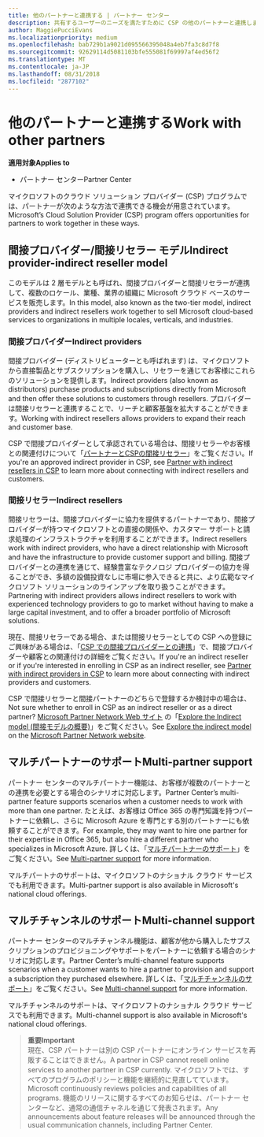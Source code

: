 ```yaml
---
title: 他のパートナーと連携する | パートナー センター
description: 共有するユーザーのニーズを満たすために CSP の他のパートナーと連携します。
author: MaggiePucciEvans
ms.localizationpriority: medium
ms.openlocfilehash: bab729b1a9021d095566395048a4eb7fa3c8d7f8
ms.sourcegitcommit: 92629114d5081103bfe555081f69997af4ed56f2
ms.translationtype: MT
ms.contentlocale: ja-JP
ms.lasthandoff: 08/31/2018
ms.locfileid: "2877102"
---
```

# <a name="work-with-other-partners"></a><span data-ttu-id="861bc-103">他のパートナーと連携する</span><span class="sxs-lookup"><span data-stu-id="861bc-103">Work with other partners</span></span>

**<span data-ttu-id="861bc-104">適用対象</span><span class="sxs-lookup"><span data-stu-id="861bc-104">Applies to</span></span>**

-  <span data-ttu-id="861bc-105">パートナー センター</span><span class="sxs-lookup"><span data-stu-id="861bc-105">Partner Center</span></span>

<span data-ttu-id="861bc-106">マイクロソフトのクラウド ソリューション プロバイダー (CSP) プログラムでは、パートナーが次のような方法で連携できる機会が用意されています。</span><span class="sxs-lookup"><span data-stu-id="861bc-106">Microsoft’s Cloud Solution Provider (CSP) program offers opportunities for partners to work together in these ways.</span></span>

## <a name="indirect-provider-indirect-reseller-model"></a><span data-ttu-id="861bc-107">間接プロバイダー/間接リセラー モデル</span><span class="sxs-lookup"><span data-stu-id="861bc-107">Indirect provider-indirect reseller model</span></span>

<span data-ttu-id="861bc-108">このモデルは 2 層モデルとも呼ばれ、間接プロバイダーと間接リセラーが連携して、複数のロケール、業種、業界の組織に Microsoft クラウド ベースのサービスを販売します。</span><span class="sxs-lookup"><span data-stu-id="861bc-108">In this model, also known as the two-tier model, indirect providers and indirect resellers work together to sell Microsoft cloud-based services to organizations in multiple locales, verticals, and industries.</span></span> 

### <a name="indirect-providers"></a><span data-ttu-id="861bc-109">間接プロバイダー</span><span class="sxs-lookup"><span data-stu-id="861bc-109">Indirect providers</span></span> 

<span data-ttu-id="861bc-110">間接プロバイダー (ディストリビューターとも呼ばれます) は、マイクロソフトから直接製品とサブスクリプションを購入し、リセラーを通じてお客様にこれらのソリューションを提供します。</span><span class="sxs-lookup"><span data-stu-id="861bc-110">Indirect providers (also known as distributors) purchase products and subscriptions directly from Microsoft and then offer these solutions to customers through resellers.</span></span> <span data-ttu-id="861bc-111">プロバイダーは間接リセラーと連携することで、リーチと顧客基盤を拡大することができます。</span><span class="sxs-lookup"><span data-stu-id="861bc-111">Working with indirect resellers allows providers to expand their reach and customer base.</span></span> 

<span data-ttu-id="861bc-112">CSP で間接プロバイダーとして承認されている場合は、間接リセラーやお客様との関連付けについて「[パートナーとCSPの間接リセラー](indirect-provider-tasks-in-partner-center.md)」をご覧ください。</span><span class="sxs-lookup"><span data-stu-id="861bc-112">If you're an approved indirect provider in CSP, see [Partner with indirect resellers in CSP](indirect-provider-tasks-in-partner-center.md) to learn more about connecting with indirect resellers and customers.</span></span> 

### <a name="indirect-resellers"></a><span data-ttu-id="861bc-113">間接リセラー</span><span class="sxs-lookup"><span data-stu-id="861bc-113">Indirect resellers</span></span> 

<span data-ttu-id="861bc-114">間接リセラーは、間接プロバイダーに協力を提供するパートナーであり、間接プロバイダーが持つマイクロソフトとの直接の関係や、カスタマー サポートと請求処理のインフラストラクチャを利用することができます。</span><span class="sxs-lookup"><span data-stu-id="861bc-114">Indirect resellers work with indirect providers, who have a direct relationship with Microsoft and have the infrastructure to provide customer support and billing.</span></span> <span data-ttu-id="861bc-115">間接プロバイダーとの連携を通じて、経験豊富なテクノロジ プロバイダーの協力を得ることができ、多額の設備投資なしに市場に参入できると共に、より広範なマイクロソフト ソリューションのラインアップを取り扱うことができます。</span><span class="sxs-lookup"><span data-stu-id="861bc-115">Partnering with indirect providers allows indirect resellers to work with experienced technology providers to go to market without having to make a large capital investment, and to offer a broader portfolio of Microsoft solutions.</span></span> 

<span data-ttu-id="861bc-116">現在、間接リセラーである場合、または間接リセラーとしての CSP への登録にご興味がある場合は、「[CSP での間接プロバイダーとの連携](indirect-reseller-tasks-in-partner-center.md)」で、間接プロバイダーや顧客との関連付けの詳細をご覧ください。</span><span class="sxs-lookup"><span data-stu-id="861bc-116">If you're an indirect reseller or if you're interested in enrolling in CSP as an indirect reseller, see [Partner with indirect providers in CSP](indirect-reseller-tasks-in-partner-center.md) to learn more about connecting with indirect providers and customers.</span></span>

<span data-ttu-id="861bc-117">CSP で間接リセラーと間接パートナーのどちらで登録するか検討中の場合は、</span><span class="sxs-lookup"><span data-stu-id="861bc-117">Not sure whether to enroll in CSP as an indirect reseller or as a direct partner?</span></span> <span data-ttu-id="861bc-118">[Microsoft Partner Network Web サイト](https://partner.microsoft.com) の「[Explore the Indirect model (間接モデルの概要)](https://partner.microsoft.com/cloud-solution-provider/indirect)」をご覧ください。</span><span class="sxs-lookup"><span data-stu-id="861bc-118">See [Explore the indirect model](https://partner.microsoft.com/cloud-solution-provider/indirect) on the [Microsoft Partner Network website](https://partner.microsoft.com).</span></span>   

## <a name="multi-partner-support"></a><span data-ttu-id="861bc-119">マルチパートナーのサポート</span><span class="sxs-lookup"><span data-stu-id="861bc-119">Multi-partner support</span></span>

<span data-ttu-id="861bc-120">パートナー センターのマルチパートナー機能は、お客様が複数のパートナーとの連携を必要とする場合のシナリオに対応します。</span><span class="sxs-lookup"><span data-stu-id="861bc-120">Partner Center’s multi-partner feature supports scenarios when a customer needs to work with more than one partner.</span></span> <span data-ttu-id="861bc-121">たとえば、お客様は Office 365 の専門知識を持つパートナーに依頼し、さらに Microsoft Azure を専門とする別のパートナーにも依頼することができます。</span><span class="sxs-lookup"><span data-stu-id="861bc-121">For example, they may want to hire one partner for their expertise in Office 365, but also hire a different partner who specializes in Microsoft Azure.</span></span> <span data-ttu-id="861bc-122">詳しくは、「[マルチパートナーのサポート](multipartner.md)」をご覧ください。</span><span class="sxs-lookup"><span data-stu-id="861bc-122">See [Multi-partner support](multipartner.md) for more information.</span></span>

<span data-ttu-id="861bc-123">マルチパートナのサポートは、マイクロソフトのナショナル クラウド サービスでも利用できます。</span><span class="sxs-lookup"><span data-stu-id="861bc-123">Multi-partner support is also available in Microsoft's national cloud offerings.</span></span> 

## <a name="multi-channel-support"></a><span data-ttu-id="861bc-124">マルチチャンネルのサポート</span><span class="sxs-lookup"><span data-stu-id="861bc-124">Multi-channel support</span></span>

<span data-ttu-id="861bc-125">パートナー センターのマルチチャンネル機能は、顧客が他から購入したサブスクリプションのプロビジョニングやサポートをパートナーに依頼する場合のシナリオに対応します。</span><span class="sxs-lookup"><span data-stu-id="861bc-125">Partner Center’s multi-channel feature supports scenarios when a customer wants to hire a partner to provision and support a subscription they purchased elsewhere.</span></span> <span data-ttu-id="861bc-126">詳しくは、「[マルチチャンネルのサポート](multichannel.md)」をご覧ください。</span><span class="sxs-lookup"><span data-stu-id="861bc-126">See [Multi-channel support](multichannel.md) for more information.</span></span>

<span data-ttu-id="861bc-127">マルチチャンネルのサポートは、マイクロソフトのナショナル クラウド サービスでも利用できます。</span><span class="sxs-lookup"><span data-stu-id="861bc-127">Multi-channel support is also available in Microsoft's national cloud offerings.</span></span>

>**<span data-ttu-id="861bc-128">重要</span><span class="sxs-lookup"><span data-stu-id="861bc-128">Important</span></span>**<br>
<span data-ttu-id="861bc-129">現在、CSP パートナーは別の CSP パートナーにオンライン サービスを再販することはできません。</span><span class="sxs-lookup"><span data-stu-id="861bc-129">A partner in CSP cannot resell online services to another partner in CSP currently.</span></span> <span data-ttu-id="861bc-130">マイクロソフトでは、すべてのプログラムのポリシーと機能を継続的に見直してています。</span><span class="sxs-lookup"><span data-stu-id="861bc-130">Microsoft continuously reviews policies and capabilities of all programs.</span></span> <span data-ttu-id="861bc-131">機能のリリースに関するすべてのお知らせは、パートナー センターなど、通常の通信チャネルを通じて発表されます。</span><span class="sxs-lookup"><span data-stu-id="861bc-131">Any announcements about feature releases will be announced through the usual communication channels, including Partner Center.</span></span> 

